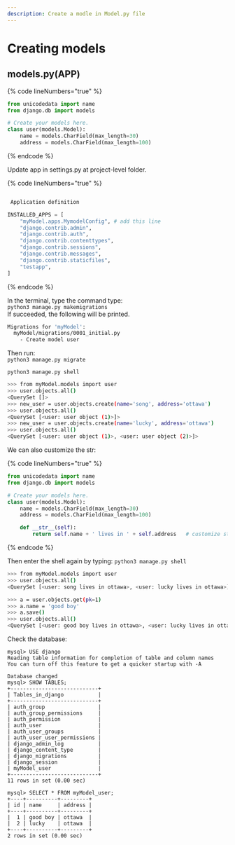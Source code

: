 ```yaml
---
description: Create a modle in Model.py file
---
```


# Creating models

## models.py(APP)

{% code lineNumbers="true" %}
```python
from unicodedata import name
from django.db import models

# Create your models here.
class user(models.Model):
    name = models.CharField(max_length=30)
    address = models.CharField(max_length=100)

```
{% endcode %}

Update app in settings.py at project-level folder.

{% code lineNumbers="true" %}
```python

 Application definition

INSTALLED_APPS = [
    "myModel.apps.MymodelConfig", # add this line
    "django.contrib.admin",
    "django.contrib.auth",
    "django.contrib.contenttypes",
    "django.contrib.sessions",
    "django.contrib.messages",
    "django.contrib.staticfiles",
    "testapp",
]

```
{% endcode %}

In the terminal, type the command type:\
`python3 manage.py makemigrations`\
If succeeded, the following will be printed.

```bash
Migrations for 'myModel':
  myModel/migrations/0001_initial.py
    - Create model user
```

Then run:\
`python3 manage.py migrate`

`python3 manage.py shell`

```bash
>>> from myModel.models import user
>>> user.objects.all()
<QuerySet []>
>>> new_user = user.objects.create(name='song', address='ottawa')
>>> user.objects.all()
<QuerySet [<user: user object (1)>]>
>>> new_user = user.objects.create(name='lucky', address='ottawa')
>>> user.objects.all()
<QuerySet [<user: user object (1)>, <user: user object (2)>]>
```

We can also customize the str:

{% code lineNumbers="true" %}
```python
from unicodedata import name
from django.db import models

# Create your models here.
class user(models.Model):
    name = models.CharField(max_length=30)
    address = models.CharField(max_length=100)

    def __str__(self):
        return self.name + ' lives in ' + self.address   # customize str
```
{% endcode %}

Then enter the shell again by typing: `python3 manage.py shell`

```bash
>>> from myModel.models import user
>>> user.objects.all()
<QuerySet [<user: song lives in ottawa>, <user: lucky lives in ottawa>]>

>>> a = user.objects.get(pk=1)
>>> a.name = 'good boy'
>>> a.save()
>>> user.objects.all()
<QuerySet [<user: good boy lives in ottawa>, <user: lucky lives in ottawa>]>
```

Check the database:

```
mysql> USE django
Reading table information for completion of table and column names
You can turn off this feature to get a quicker startup with -A

Database changed
mysql> SHOW TABLES;
+----------------------------+
| Tables_in_django           |
+----------------------------+
| auth_group                 |
| auth_group_permissions     |
| auth_permission            |
| auth_user                  |
| auth_user_groups           |
| auth_user_user_permissions |
| django_admin_log           |
| django_content_type        |
| django_migrations          |
| django_session             |
| myModel_user               |
+----------------------------+
11 rows in set (0.00 sec)

mysql> SELECT * FROM myModel_user;
+----+----------+---------+
| id | name     | address |
+----+----------+---------+
|  1 | good boy | ottawa  |
|  2 | lucky    | ottawa  |
+----+----------+---------+
2 rows in set (0.00 sec)
```

